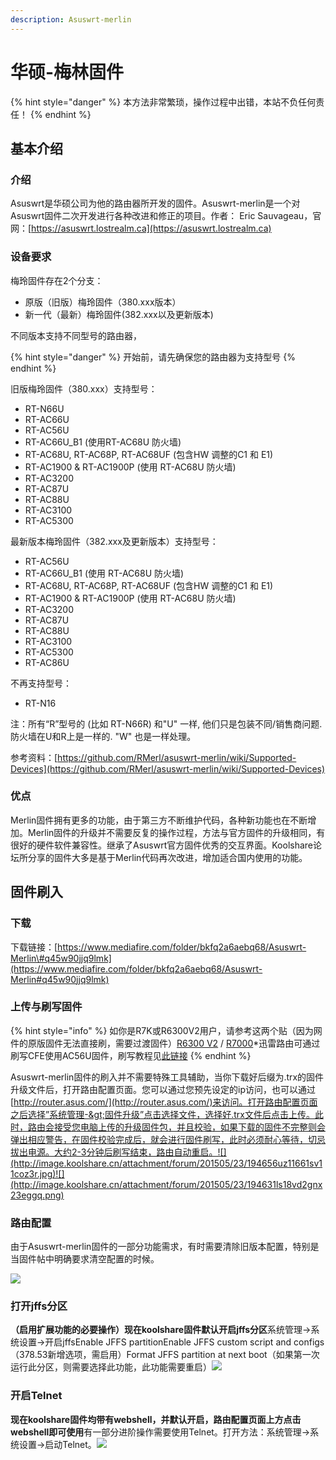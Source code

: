 ```yaml
---
description: Asuswrt-merlin
---
```


# 华硕-梅林固件

{% hint style="danger" %}
本方法非常繁琐，操作过程中出错，本站不负任何责任！
{% endhint %}

## **基本介绍**

### **介绍**

Asuswrt是华硕公司为他的路由器所开发的固件。Asuswrt-merlin是一个对Asuswrt固件二次开发进行各种改进和修正的项目。作者： Eric Sauvageau，官网：[https://asuswrt.lostrealm.ca](https://asuswrt.lostrealm.ca)

### 设备要求

梅玲固件存在2个分支：

* 原版（旧版）梅玲固件（380.xxx版本）
* 新一代（最新）梅玲固件\(382.xxx以及更新版本\)

不同版本支持不同型号的路由器，

{% hint style="danger" %}
开始前，请先确保您的路由器为支持型号
{% endhint %}

旧版梅玲固件（380.xxx）支持型号：

* RT-N66U
* RT-AC66U
* RT-AC56U
* RT-AC66U\_B1 \(使用RT-AC68U 防火墙\)
* RT-AC68U, RT-AC68P, RT-AC68UF \(包含HW 调整的C1 和 E1\)
* RT-AC1900 & RT-AC1900P \(使用 RT-AC68U 防火墙\)
* RT-AC3200
* RT-AC87U
* RT-AC88U
* RT-AC3100
* RT-AC5300

最新版本梅玲固件（382.xxx及更新版本）支持型号：

* RT-AC56U
* RT-AC66U\_B1 \(使用 RT-AC68U 防火墙\)
* RT-AC68U, RT-AC68P, RT-AC68UF \(包含HW 调整的C1 和 E1\)
* RT-AC1900 & RT-AC1900P \(使用 RT-AC68U 防火墙\)
* RT-AC3200
* RT-AC87U
* RT-AC88U
* RT-AC3100
* RT-AC5300
* RT-AC86U

不再支持型号：

* RT-N16

注：所有“R”型号的 \(比如 RT-N66R\) 和"U" 一样, 他们只是包装不同/销售商问题. 防火墙在U和R上是一样的.  "W" 也是一样处理。

参考资料：[https://github.com/RMerl/asuswrt-merlin/wiki/Supported-Devices](https://github.com/RMerl/asuswrt-merlin/wiki/Supported-Devices)

### 优点

Merlin固件拥有更多的功能，由于第三方不断维护代码，各种新功能也在不断增加。Merlin固件的升级并不需要反复的操作过程，方法与官方固件的升级相同，有很好的硬件软件兼容性。继承了Asuswrt官方固件优秀的交互界面。Koolshare论坛所分享的固件大多是基于Merlin代码再次改进，增加适合国内使用的功能。

## **固件刷入**

### **下载**

下载链接：[https://www.mediafire.com/folder/bkfq2a6aebq68/Asuswrt-Merlin\#q45w90jjq9lmk](https://www.mediafire.com/folder/bkfq2a6aebq68/Asuswrt-Merlin#q45w90jjq9lmk)

### **上传与刷写固件**

{% hint style="info" %}
如你是R7K或R6300V2用户，请参考这两个贴（因为网件的原版固件无法直接刷，需要过渡固件）[R6300 V2](http://koolshare.cn/thread-3860-1-1.html) / [R7000](http://koolshare.cn/thread-4451-1-1.html)\*迅雷路由可通过刷写CFE使用AC56U固件，刷写教程见[此链接](https://amefs.net/archives/94.html)
{% endhint %}

Asuswrt-merlin固件的刷入并不需要特殊工具辅助，当你下载好后缀为.trx的固件升级文件后，打开路由配置页面。您可以通过您预先设定的ip访问，也可以通过[http://router.asus.com/](http://router.asus.com/)来访问。打开路由配置页面之后选择”系统管理-&gt;固件升级”点击选择文件，选择好.trx文件后点击上传。此时，路由会接受您电脑上传的升级固件包，并且校验，如果下载的固件不完整则会弹出相应警告，在固件校验完成后，就会进行固件刷写，此时必须耐心等待，切忌拔出电源。大约2-3分钟后刷写结束，路由自动重启。![](http://image.koolshare.cn/attachment/forum/201505/23/194656uz11661sv11coz3r.jpg)![](http://image.koolshare.cn/attachment/forum/201505/23/194631ls18vd2gnx23eggq.png)

### **路由配置**

由于Asuswrt-merlin固件的一部分功能需求，有时需要清除旧版本配置，特别是当固件帖中明确要求清空配置的时候。

![](http://image.koolshare.cn/attachment/forum/201505/23/194909s5nzptr94f9t94qp.jpg)

### **打开jffs分区**

**（启用扩展功能的必要操作）现在koolshare固件默认开启jffs分区**系统管理-&gt;系统设置-&gt;开启jffsEnable JFFS partitionEnable JFFS custom script and configs（378.53新增选项，需启用）Format JFFS partition at next boot（如果第一次运行此分区，则需要选择此功能，此功能需要重启）![](http://image.koolshare.cn/attachment/forum/201505/23/195037x9twzg4a0deefw5e.jpg)

### **开启Telnet**

**现在koolshare固件均带有webshell，并默认开启，路由配置页面上方点击webshell即可使用**有一部分进阶操作需要使用Telnet。打开方法：系统管理-&gt;系统设置-&gt;启动Telnet。![](http://image.koolshare.cn/attachment/forum/201505/23/195224u02y3iyi04u4y77z.jpg)

